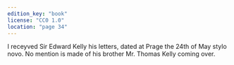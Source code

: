 ```yaml
---
edition_key: "book"
license: "CC0 1.0"
location: "page 34"
---
```

I receyved Sir Edward Kelly his letters, dated at Prage the 24th
of May stylo novo. No mention is made of his brother Mr. Thomas
Kelly coming over.

